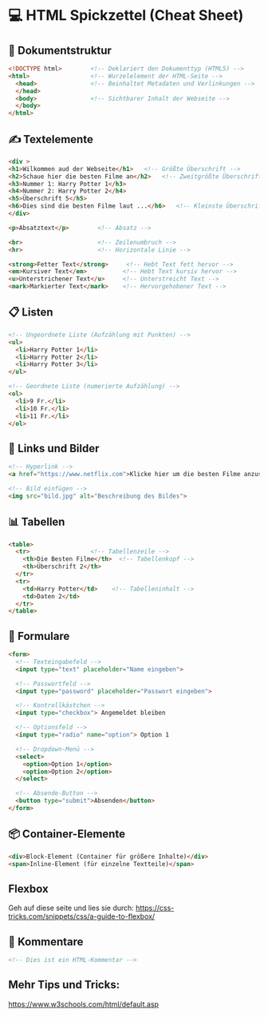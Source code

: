 # 💻 HTML Spickzettel (Cheat Sheet)

## 📄 Dokumentstruktur

```html
<!DOCTYPE html>        <!-- Deklariert den Dokumenttyp (HTML5) -->
<html>                 <!-- Wurzelelement der HTML-Seite -->
  <head>               <!-- Beinhaltet Metadaten und Verlinkungen -->
  </head>
  <body>               <!-- Sichtbarer Inhalt der Webseite -->
  </body>
</html>
```

## ✍️ Textelemente

```html
<div >
<h1>Wilkommen aud der Webseite</h1>   <!-- Größte Überschrift -->
<h2>Schaue hier die besten Filme an</h2>   <!-- Zweitgrößte Überschrift -->
<h3>Nummer 1: Harry Potter 1</h3>
<h4>Nummer 2: Harry Potter 2</h4>
<h5>Überschrift 5</h5>
<h6>Dies sind die besten Filme laut ...</h6>   <!-- Kleinste Überschrift -->
</div>

<p>Absatztext</p>        <!-- Absatz -->

<br>                     <!-- Zeilenumbruch -->
<hr>                     <!-- Horizontale Linie -->

<strong>Fetter Text</strong>     <!-- Hebt Text fett hervor -->
<em>Kursiver Text</em>          <!-- Hebt Text kursiv hervor -->
<u>Unterstrichener Text</u>     <!-- Unterstreicht Text -->
<mark>Markierter Text</mark>    <!-- Hervorgehobener Text -->
```

## 📋 Listen

```html
<!-- Ungeordnete Liste (Aufzählung mit Punkten) -->
<ul>
  <li>Harry Potter 1</li>
  <li>Harry Potter 2</li>
  <li>Harry Potter 3</li>
</ul>

<!-- Geordnete Liste (numerierte Aufzählung) -->
<ol>
  <li>9 Fr.</li>
  <li>10 Fr.</li>
  <li>11 Fr.</li>
</ol>
```

## 🔗 Links und Bilder

```html
<!-- Hyperlink -->
<a href="https://www.netflix.com">Klicke hier um die besten Filme anzuschauen</a>

<!-- Bild einfügen -->
<img src="bild.jpg" alt="Beschreibung des Bildes">
```

## 📊 Tabellen

```html
<table>
  <tr>                 <!-- Tabellenzeile -->
    <th>Die Besten Filme</th>  <!-- Tabellenkopf -->
    <th>Überschrift 2</th>
  </tr>
  <tr>
    <td>Harry Potter</td>    <!-- Tabelleninhalt -->
    <td>Daten 2</td>
  </tr>
</table>
```

## 📝 Formulare

```html
<form>
  <!-- Texteingabefeld -->
  <input type="text" placeholder="Name eingeben">

  <!-- Passwortfeld -->
  <input type="password" placeholder="Passwort eingeben">

  <!-- Kontrollkästchen -->
  <input type="checkbox"> Angemeldet bleiben

  <!-- Optionsfeld -->
  <input type="radio" name="option"> Option 1

  <!-- Dropdown-Menü -->
  <select>
    <option>Option 1</option>
    <option>Option 2</option>
  </select>

  <!-- Absende-Button -->
  <button type="submit">Absenden</button>
</form>
```

## 📦 Container-Elemente

```html
<div>Block-Element (Container für größere Inhalte)</div>
<span>Inline-Element (für einzelne Textteile)</span>
```

## Flexbox

Geh auf diese seite und lies sie durch:
https://css-tricks.com/snippets/css/a-guide-to-flexbox/

## 💬 Kommentare

```html
<!-- Dies ist ein HTML-Kommentar -->
```

## Mehr Tips und Tricks:

https://www.w3schools.com/html/default.asp